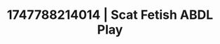 ---
categories:
- Wet lips
- Retro fantasy play
- Face fucking
- Delicate restraint
- CPR fetish
image: /assets/images/1747788214014.jpg
layout: post
seo:
  description: Featured content with artistic Scat Fetish, ABDL Play. HD images available.
  keywords: Scat Fetish, ABDL Play
  og_image: /assets/images/1747788214014.jpg
  schema_type: VisualArtwork
tags:
- ABDL Play
- Scat Fetish
- '#1747788214014'
title: 1747788214014 | Scat Fetish ABDL Play
---